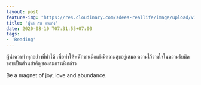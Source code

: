 ```yaml
---
layout: post
feature-img: "https://res.cloudinary.com/sdees-reallife/image/upload/v1555658919/sample_feature_img.png"
title: 'ผู้นำ กับ คนเก่ง'
date: 2020-08-10 T07:31:55+07:00
tags:
- 'Reading'
---
```

ผู้นำควรทำทุกอย่างที่ทำได้ เพื่อทำให้พนักงานมือเก่งมีความสุขอยู่เสมอ ความไว้วางใจในความรับผิดชอบเป็นส่วนสำคัญของสมการดังกล่าว

<i class="fa fa-child" style="color:plum"></i>

Be a magnet of joy, love and abundance.
